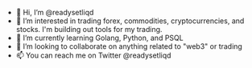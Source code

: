 - 👋 Hi, I’m @readysetliqd
- 👀 I’m interested in trading forex, commodities, cryptocurrencies, and stocks. I'm building out tools for my trading. 
- 🌱 I’m currently learning Golang, Python, and PSQL
- 💞️ I’m looking to collaborate on anything related to "web3" or trading
- 📫 You can reach me on Twitter @readysetliqd

<!---
readysetliqd/readysetliqd is a ✨ special ✨ repository because its `README.md` (this file) appears on your GitHub profile.
You can click the Preview link to take a look at your changes.
--->
